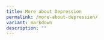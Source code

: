 ```yaml
---
title: More about Depression
permalink: /more-about-depression/
variant: markdown
description: ""
---
```

